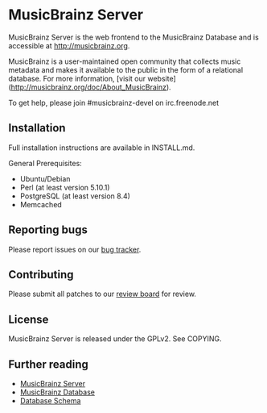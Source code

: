 MusicBrainz Server
==================

MusicBrainz Server is the web frontend to the MusicBrainz Database
and is accessible at http://musicbrainz.org.

MusicBrainz is a user-maintained open community that collects music metadata
and makes it available to the public in the form of a relational database.
For more information, [visit our website] (http://musicbrainz.org/doc/About_MusicBrainz).

To get help, please join #musicbrainz-devel on irc.freenode.net

Installation
------------

Full installation instructions are available in INSTALL.md.

General Prerequisites:

* Ubuntu/Debian
* Perl (at least version 5.10.1)
* PostgreSQL (at least version 8.4)
* Memcached

Reporting bugs
--------------

Please report issues on our [bug tracker](http://tickets.musicbrainz.org).

Contributing
------------

Please submit all patches to our [review board](http://codereview.musicbrainz.org) for review.

License
-------

MusicBrainz Server is released under the GPLv2. See COPYING.

Further reading
---------------

* [MusicBrainz Server](http://musicbrainz.org/doc/MusicBrainz_Server)
* [MusicBrainz Database](http://musicbrainz.org/doc/MusicBrainz_Database)
* [Database Schema](http://musicbrainz.org/doc/MusicBrainz_Database/Schema)
